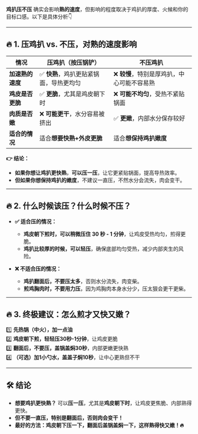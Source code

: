 **鸡扒压不压** 确实会影响**熟的速度**，但影响的程度取决于鸡扒的厚度、火候和你的目标口感。以下是具体分析👇  

---

## **🔥 1. 压鸡扒 vs. 不压，对熟的速度影响**
| **情况** | **压鸡扒（按压锅铲）** | **不压鸡扒** |
|------|----------------|--------------|
| **加速熟的速度** | ✅ **快熟**，鸡扒更贴紧锅面，导热更均匀 | ❌ **较慢**，特别是厚鸡扒，中心可能不容易熟 |
| **鸡皮是否更脆** | ✅ **更脆**，尤其是鸡皮朝下时 | ❌ **可能不均匀**，受热不紧贴锅面 |
| **肉质是否嫩** | ❌ **可能更干**，水分容易被挤出 | ✅ **更嫩**，内部水分保存较好 |
| **适合的情况** | 适合**想要快熟+外皮更脆** | 适合**想保持鸡扒嫩度** |

**👉 结论：**
- **如果你想让鸡扒更快熟**，**可以压一压**，让它更紧贴锅面，提高导热效率。  
- **但如果你想保持鸡扒的嫩度**，不建议一直压，不然水分会流失，肉会变干。  

---

## **🔥 2. 什么时候该压？什么时候不压？**
- **✅ 适合压的情况：**
  - **鸡皮朝下煎时，可以稍微压住 30 秒 - 1 分钟**，让鸡皮受热均匀，煎得更脆。  
  - **鸡扒比较厚的时候，可以轻压**，确保底部均匀受热，减少内部夹生的风险。  

- **❌ 不适合压的情况：**
  - **鸡扒翻面后，不要压太多**，否则水分流失，肉变柴。  
  - **煎鸡胸肉时，不要用力压**，因为鸡胸肉本身水分少，压太狠会更干更柴。  

---

## **🔥 3. 终极建议：怎么煎才又快又嫩？**
1️⃣ **先热锅（中火），加一点油**  
2️⃣ **鸡皮朝下煎，轻轻压30秒-1分钟**，让鸡皮更脆  
3️⃣ **翻面后，不要压，盖锅盖焖30秒**，内部更嫩更快熟  
4️⃣ **（可选）加1小勺水，盖盖子焖10秒**，让中心更熟但不干  

---

## **🛠 结论**
- **想要鸡扒更快熟？** 可以**压一压**，尤其是**鸡皮朝下时**，让鸡皮更焦脆、内部熟得更快。  
- **但不要一直压，特别是翻面后，否则肉会变干！**  
- **最好的方法：鸡皮朝下压一下，翻面后盖锅盖焖一下，这样熟得快又嫩！🔥**  